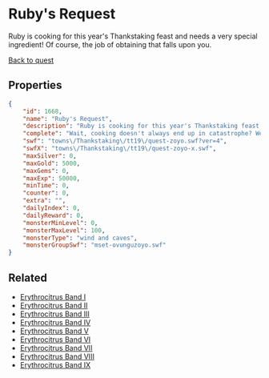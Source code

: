 # Ruby's Request

Ruby is cooking for this year's Thankstaking feast and needs a very special ingredient! Of course, the job of obtaining that falls upon you.

[Back to quest](../quests.md)

## Properties

```json
{
    "id": 1668,
    "name": "Ruby's Request",
    "description": "Ruby is cooking for this year's Thankstaking feast and needs a very special ingredient! Of course, the job of obtaining that falls upon you.",
    "complete": "Wait, cooking doesn't always end up in catastrophe? Weird and tasty!",
    "swf": "towns\/Thankstaking\/tt19\/quest-zoyo.swf?ver=4",
    "swfX": "towns\/Thankstaking\/tt19\/quest-zoyo-x.swf",
    "maxSilver": 0,
    "maxGold": 5000,
    "maxGems": 0,
    "maxExp": 50000,
    "minTime": 0,
    "counter": 0,
    "extra": "",
    "dailyIndex": 0,
    "dailyReward": 0,
    "monsterMinLevel": 0,
    "monsterMaxLevel": 100,
    "monsterType": "wind and caves",
    "monsterGroupSwf": "mset-ovunguzoyo.swf"
}
```

## Related

- [Erythrocitrus Band I](../items/19273-erythrocitrus-band-i.md)
- [Erythrocitrus Band II](../items/19274-erythrocitrus-band-ii.md)
- [Erythrocitrus Band III](../items/19275-erythrocitrus-band-iii.md)
- [Erythrocitrus Band IV](../items/19276-erythrocitrus-band-iv.md)
- [Erythrocitrus Band V](../items/19277-erythrocitrus-band-v.md)
- [Erythrocitrus Band VI](../items/19278-erythrocitrus-band-vi.md)
- [Erythrocitrus Band VII](../items/19279-erythrocitrus-band-vii.md)
- [Erythrocitrus Band VIII](../items/19280-erythrocitrus-band-viii.md)
- [Erythrocitrus Band IX](../items/19281-erythrocitrus-band-ix.md)

